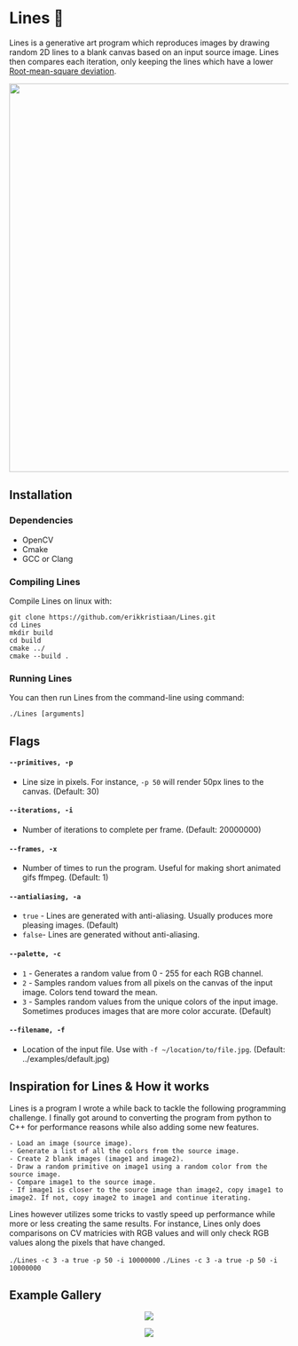 # Lines 🎨

Lines is a generative art program which reproduces images by drawing random 2D lines to a blank canvas based on an input source image. Lines then compares each iteration, only keeping the lines which have a lower [Root-mean-square deviation](https://en.wikipedia.org/wiki/Root-mean-square_deviation).

<p align="center">
  <img src='https://user-images.githubusercontent.com/8892722/173779269-796cb672-44b0-4cb2-8332-070e9f598ac7.png' width=700>
</p>

## Installation

### Dependencies
- OpenCV
- Cmake
- GCC or Clang

### Compiling Lines

Compile Lines on linux with:

```
git clone https://github.com/erikkristiaan/Lines.git
cd Lines
mkdir build
cd build
cmake ../
cmake --build .
```

### Running Lines

You can then run Lines from the command-line using command:
```
./Lines [arguments]
```

## Flags

#### `--primitives, -p`
- Line size in pixels. For instance, `-p 50` will render 50px lines to the canvas. (Default: 30)

#### `--iterations, -i`
- Number of iterations to complete per frame. (Default: 20000000)

####  `--frames, -x`
- Number of times to run the program. Useful for making short animated gifs ffmpeg. (Default: 1)

#### `--antialiasing, -a`
- `true` - Lines are generated with anti-aliasing. Usually produces more pleasing images. (Default)
- `false`- Lines are generated without anti-aliasing.

#### `--palette, -c`
-  `1` - Generates a random value from 0 - 255 for each RGB channel.
-  `2` - Samples random values from all pixels on the canvas of the input image. Colors tend toward the mean.
-  `3` - Samples random values from the unique colors of the input image.  Sometimes produces images that are more color accurate. (Default)

####  `--filename, -f`
- Location of the input file. Use with  `-f ~/location/to/file.jpg`. (Default: ../examples/default.jpg)

## Inspiration for Lines & How it works

Lines is a program I wrote a while back to tackle the following programming challenge. I finally got around to converting the program from python to C++ for performance reasons while also adding some new features.

```
- Load an image (source image).
- Generate a list of all the colors from the source image.
- Create 2 blank images (image1 and image2).
- Draw a random primitive on image1 using a random color from the source image.
- Compare image1 to the source image.
- If image1 is closer to the source image than image2, copy image1 to image2. If not, copy image2 to image1 and continue iterating.
```

Lines however utilizes some tricks to vastly speed up performance while more or less creating the same results. For instance, Lines only does comparisons on CV matricies with RGB values and will only check RGB values along the pixels that have changed.

`./Lines -c 3 -a true -p 50 -i 10000000`
`./Lines -c 3 -a true -p 50 -i 10000000`

## Example Gallery

<!---`./Lines -c 3 -a true -p 50 -i 10000000` -->
<p align="center">
  <img src='https://user-images.githubusercontent.com/8892722/173780297-26b9b3c3-e4ff-44ef-ac96-aab3568c2f40.jpg'>
</p>

<!---`./Lines -p 50` -->
<p align="center">
  <img src='https://user-images.githubusercontent.com/8892722/176154522-9d3f02be-3875-4fce-84d0-5ba480b4e43d.jpg'>
</p>
